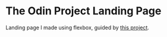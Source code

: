 # The Odin Project Landing Page

Landing page I made using flexbox, guided by [this project](https://www.theodinproject.com/lessons/foundations-landing-page).
